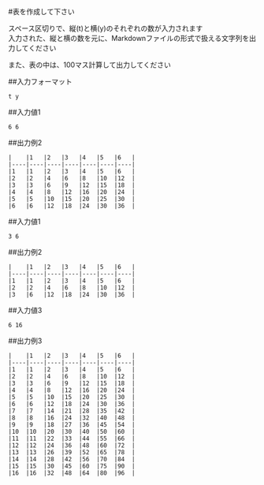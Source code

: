 #表を作成して下さい

スペース区切りで、縦(t)と横(y)のそれぞれの数が入力されます  
入力された、縦と横の数を元に、Markdownファイルの形式で扱える文字列を出力してください

また、表の中は、100マス計算して出力してください

##入力フォーマット

~~~
t y
~~~

##入力値1

~~~
6 6
~~~

##出力例2

~~~
|    |1   |2   |3   |4   |5   |6   |
|----|----|----|----|----|----|----|
|1   |1   |2   |3   |4   |5   |6   |
|2   |2   |4   |6   |8   |10  |12  |
|3   |3   |6   |9   |12  |15  |18  |
|4   |4   |8   |12  |16  |20  |24  |
|5   |5   |10  |15  |20  |25  |30  |
|6   |6   |12  |18  |24  |30  |36  |
~~~


##入力値1

~~~
3 6
~~~

##出力例2

~~~
|    |1   |2   |3   |4   |5   |6   |
|----|----|----|----|----|----|----|
|1   |1   |2   |3   |4   |5   |6   |
|2   |2   |4   |6   |8   |10  |12  |
|3   |6   |12  |18  |24  |30  |36  |

~~~
##入力値3

~~~
6 16
~~~

##出力例3

~~~
|    |1   |2   |3   |4   |5   |6   |
|----|----|----|----|----|----|----|
|1   |1   |2   |3   |4   |5   |6   |
|2   |2   |4   |6   |8   |10  |12  |
|3   |3   |6   |9   |12  |15  |18  |
|4   |4   |8   |12  |16  |20  |24  |
|5   |5   |10  |15  |20  |25  |30  |
|6   |6   |12  |18  |24  |30  |36  |
|7   |7   |14  |21  |28  |35  |42  |
|8   |8   |16  |24  |32  |40  |48  |
|9   |9   |18  |27  |36  |45  |54  |
|10  |10  |20  |30  |40  |50  |60  |
|11  |11  |22  |33  |44  |55  |66  |
|12  |12  |24  |36  |48  |60  |72  |
|13  |13  |26  |39  |52  |65  |78  |
|14  |14  |28  |42  |56  |70  |84  |
|15  |15  |30  |45  |60  |75  |90  |
|16  |16  |32  |48  |64  |80  |96  |
~~~

